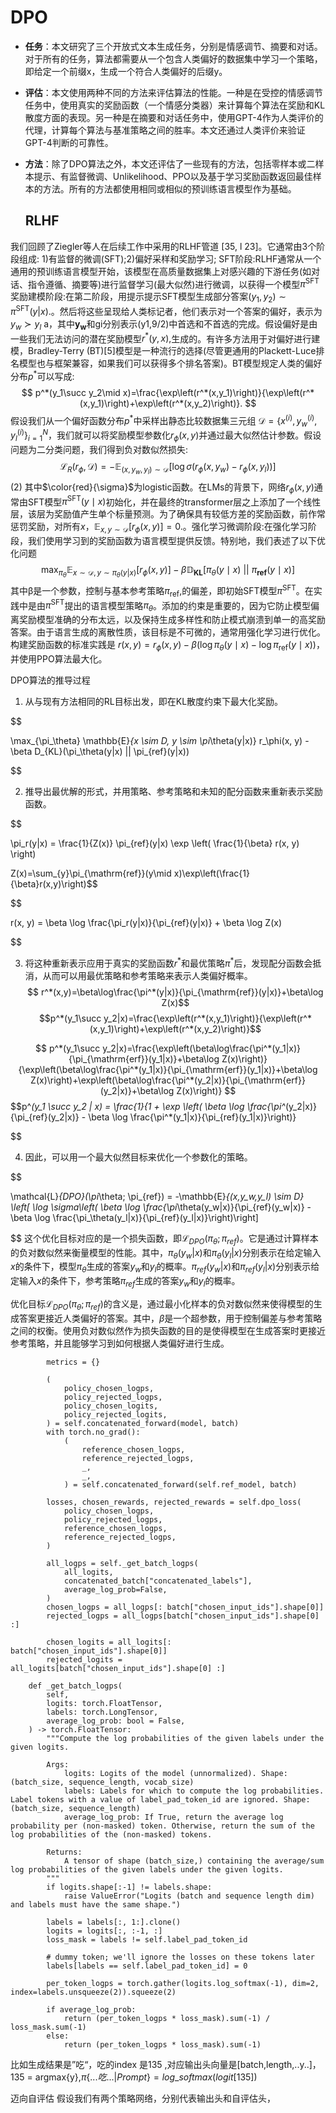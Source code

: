 # DPO

- **任务**：本文研究了三个开放式文本生成任务，分别是情感调节、摘要和对话。对于所有的任务，算法都需要从一个包含人类偏好的数据集中学习一个策略，即给定一个前缀x，生成一个符合人类偏好的后缀y。
    
- **评估**：本文使用两种不同的方法来评估算法的性能。一种是在受控的情感调节任务中，使用真实的奖励函数（一个情感分类器）来计算每个算法在奖励和KL散度方面的表现。另一种是在摘要和对话任务中，使用GPT-4作为人类评价的代理，计算每个算法与基准策略之间的胜率。本文还通过人类评价来验证GPT-4判断的可靠性。
    
- **方法**：除了DPO算法之外，本文还评估了一些现有的方法，包括零样本或二样本提示、有监督微调、Unlikelihood、PPO以及基于学习奖励函数返回最佳样本的方法。所有的方法都使用相同或相似的预训练语言模型作为基础。
    ## RLHF
我们回顾了Ziegler等人在后续工作中采用的RLHF管道 [35, l 23]。它通常由3个阶段组成:
1)有监督的微调(SFT);2)偏好采样和奖励学习; SFT阶段:RLHF通常从一个通用的预训练语言模型开始，该模型在高质量数据集上对感兴趣的下游任务(如对话、指令遵循、摘要等)进行监督学习(最大似然)进行微调，以获得一个模型$\pi^{\mathrm{SFT}}$ 奖励建模阶段:在第二阶段，用提示提示SFT模型生成部分答案$(y_{1},y_{2})\sim\pi^{\mathrm{SFT}}(y|x)$.。然后将这些呈现给人类标记者，他们表示对一个答案的偏好，表示为$y_{w}\succ y_{l}$ a，其中$\boldsymbol{y}_{\boldsymbol{w}}$和gi分别表示(y1,9/2)中首选和不首选的完成。假设偏好是由一些我们无法访问的潜在奖励模型$r^{*}(y,x),$生成的。有许多方法用于对偏好进行建模，Bradley-Terry (BT)[5]模型是一种流行的选择(尽管更通用的Plackett-Luce排名模型也与框架兼容，如果我们可以获得多个排名答案)。BT模型规定人类的偏好分布$p^{*}$可以写成: $$ p^*(y_1\succ y_2\mid x)=\frac{\exp\left(r^*(x,y_1)\right)}{\exp\left(r^*(x,y_1)\right)+\exp\left(r^*(x,y_2)\right)}. $$ 假设我们从一个偏好函数分布$p^{*}$中采样出静态比较数据集三元组 $\mathcal{D}=\left\{x^{(i)},y_w^{(i)},y_l^{(i)}\right\}_{i=1}^N$，我们就可以将奖励模型参数化$r_{\phi}(x,y)$并通过最大似然估计参数。假设问题为二分类问题，我们得到负对数似然损失: $$ \mathcal{L}_R(r_\phi,\mathcal{D})=-\mathbb{E}_{(x,y_w,y_l)\sim\mathcal{D}}\left[\operatorname{log}\sigma(r_\phi(x,y_w)-r_\phi(x,y_l))\right] $$ (2) 其中$\color{red}{\sigma}$为logistic函数。在LMs的背景下，网络$r_{\phi}(x,y)$通常由SFT模型$\pi^{\mathrm{SFT}}(y\mid x)$初始化，并在最终的transformer层之上添加了一个线性层，该层为奖励值产生单个标量预测。为了确保具有较低方差的奖励函数，前作常惩罚奖励，对所有$x$，$\mathbb{E}_{x,y\sim\mathcal{D}}\left[r_\phi(x,y)\right]=0.$。强化学习微调阶段:在强化学习阶段，我们使用学习到的奖励函数为语言模型提供反馈。特别地，我们表述了以下优化问题 
$$ \max_{\pi_{\theta}}\mathbb{E}_{x\sim\mathcal{D},y\sim\pi_{\theta}(y|x)}\big[r_{\phi}(x,y)\big]-\beta\mathbb{D}_{\mathbf{KL}}\big[\pi_{\theta}(y\mid x)\:||\:\pi_{\mathbf{ref}}(y\mid x)\big] $$
其中$\text{β}$是一个参数，控制与基本参考策略$\pi_{\mathrm{ref}},$的偏差，即初始SFT模型$\pi^{\mathrm{SFT}}$。在实践中是由$\pi^{\mathrm{SFT}}$提出的语言模型策略$\pi_{\theta}$。添加的约束是重要的，因为它防止模型偏离奖励模型准确的分布太远，以及保持生成多样性和防止模式崩溃到单一的高奖励答案。由于语言生成的离散性质，该目标是不可微的，通常用强化学习进行优化。构建奖励函数的标准实践是 $r(x,y)=r_{\phi}(x,y)-\beta(\log\pi_{\theta}(y\mid x)-\log\pi_{\mathrm{ref}}(y\mid x))$，并使用PPO算法最大化。
  

DPO算法的推导过程

  

1. 从与现有方法相同的RL目标出发，即在KL散度约束下最大化奖励。
    

$$

\max_{\pi_\theta} \mathbb{E}_{x \sim D, y \sim \pi_\theta(y|x)} r_\phi(x, y) - \beta D_{KL}(\pi_\theta(y|x) || \pi_{ref}(y|x))

$$

2. 推导出最优解的形式，并用策略、参考策略和未知的配分函数来重新表示奖励函数。
    

$$

\pi_r(y|x) = \frac{1}{Z(x)} \pi_{ref}(y|x) \exp \left( \frac{1}{\beta} r(x, y) \right)

$$
$$Z(x)=\sum_{y}\pi_{\mathrm{ref}}(y\mid x)\exp\left(\frac{1}{\beta}r(x,y)\right)$$

$$

r(x, y) = \beta \log \frac{\pi_r(y|x)}{\pi_{ref}(y|x)} + \beta \log Z(x)

$$

3. 将这种重新表示应用于真实的奖励函数$r^*$和最优策略$\pi^*$后，发现配分函数会抵消，从而可以用最优策略和参考策略来表示人类偏好概率。
   $$ r^*(x,y)=\beta\log\frac{\pi^*(y|x)}{\pi_{\mathrm{ref}}(y|x)}+\beta\log Z(x)$$
$$p^*(y_1\succ y_2|x)=\frac{\exp\left(r^*(x,y_1)\right)}{\exp\left(r^*(x,y_1)\right)+\exp\left(r^*(x,y_2)\right)}$$

$$
p^*(y_1\succ y_2|x)=\frac{\exp\left(\beta\log\frac{\pi^*(y_1|x)}{\pi_{\mathrm{erf}}(y_1|x)}+\beta\log Z(x)\right)}{\exp\left(\beta\log\frac{\pi^*(y_1|x)}{\pi_{\mathrm{erf}}(y_1|x)}+\beta\log Z(x)\right)+\exp\left(\beta\log\frac{\pi^*(y_2|x)}{\pi_{\mathrm{erf}}(y_2|x)}+\beta\log Z(x)\right)}
$$
$$p^*(y_1 \succ y_2 | x) = \frac{1}{1 + \exp \left( \beta \log \frac{\pi^*(y_2|x)}{\pi_{ref}(y_2|x)} - \beta \log \frac{\pi^*(y_1|x)}{\pi_{ref}(y_1|x)}\right)}

$$

4. 因此，可以用一个最大似然目标来优化一个参数化的策略。
    

$$

\mathcal{L}_{DPO}(\pi_\theta; \pi_{ref}) = -\mathbb{E}_{(x,y_w,y_l) \sim D} \left[ \log \sigma\left( \beta \log \frac{\pi_\theta(y_w|x)}{\pi_{ref}(y_w|x)} - \beta \log \frac{\pi_\theta(y_l|x)}{\pi_{ref}(y_l|x)}\right)\right]

$$
这个优化目标对应的是一个损失函数，即$\mathcal{L}_{DPO}(\pi_\theta; \pi_{ref})$。它是通过计算样本的负对数似然来衡量模型的性能。其中，$\pi_\theta(y_w|x)$和$\pi_\theta(y_l|x)$分别表示在给定输入$x$的条件下，模型$\pi_\theta$生成的答案$y_w$和$y_l$的概率。$\pi_{ref}(y_w|x)$和$\pi_{ref}(y_l|x)$分别表示给定输入$x$的条件下，参考策略$\pi_{ref}$生成的答案$y_w$和$y_l$的概率。

优化目标$\mathcal{L}_{DPO}(\pi_\theta; \pi_{ref})$的含义是，通过最小化样本的负对数似然来使得模型的生成答案更接近人类偏好的答案。其中，$\beta$是一个超参数，用于控制偏差与参考策略之间的权衡。使用负对数似然作为损失函数的目的是使得模型在生成答案时更接近参考策略，并且能够学习到如何根据人类偏好进行生成。
```
        metrics = {}

        (
            policy_chosen_logps,
            policy_rejected_logps,
            policy_chosen_logits,
            policy_rejected_logits,
        ) = self.concatenated_forward(model, batch)
        with torch.no_grad():
            (
                reference_chosen_logps,
                reference_rejected_logps,
                _,
                _,
            ) = self.concatenated_forward(self.ref_model, batch)

        losses, chosen_rewards, rejected_rewards = self.dpo_loss(
            policy_chosen_logps,
            policy_rejected_logps,
            reference_chosen_logps,
            reference_rejected_logps,
        )
```

```
        all_logps = self._get_batch_logps(
            all_logits,
            concatenated_batch["concatenated_labels"],
            average_log_prob=False,
        )
		chosen_logps = all_logps[: batch["chosen_input_ids"].shape[0]]
        rejected_logps = all_logps[batch["chosen_input_ids"].shape[0] :]

        chosen_logits = all_logits[: batch["chosen_input_ids"].shape[0]]
        rejected_logits = all_logits[batch["chosen_input_ids"].shape[0] :]
```

```
    def _get_batch_logps(
        self,
        logits: torch.FloatTensor,
        labels: torch.LongTensor,
        average_log_prob: bool = False,
    ) -> torch.FloatTensor:
        """Compute the log probabilities of the given labels under the given logits.

        Args:
            logits: Logits of the model (unnormalized). Shape: (batch_size, sequence_length, vocab_size)
            labels: Labels for which to compute the log probabilities. Label tokens with a value of label_pad_token_id are ignored. Shape: (batch_size, sequence_length)
            average_log_prob: If True, return the average log probability per (non-masked) token. Otherwise, return the sum of the log probabilities of the (non-masked) tokens.

        Returns:
            A tensor of shape (batch_size,) containing the average/sum log probabilities of the given labels under the given logits.
        """
        if logits.shape[:-1] != labels.shape:
            raise ValueError("Logits (batch and sequence length dim) and labels must have the same shape.")

        labels = labels[:, 1:].clone()
        logits = logits[:, :-1, :]
        loss_mask = labels != self.label_pad_token_id

        # dummy token; we'll ignore the losses on these tokens later
        labels[labels == self.label_pad_token_id] = 0

        per_token_logps = torch.gather(logits.log_softmax(-1), dim=2, index=labels.unsqueeze(2)).squeeze(2)

        if average_log_prob:
            return (per_token_logps * loss_mask).sum(-1) / loss_mask.sum(-1)
        else:
            return (per_token_logps * loss_mask).sum(-1)
```

比如生成结果是”吃“，吃的index 是135 ,对应输出头向量是\[batch,length,..y..\]，135 = argmax{y},$\pi\{...吃...|Prompt\} = log\_softmax(logit[135])$

迈向自评估
假设我们有两个策略网络，分别代表输出头和自评估头，